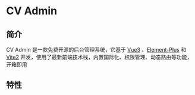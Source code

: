 # CV Admin

## 简介

CV Admin 是一款免费开源的后台管理系统，它基于 [Vue3](https://github.com/vuejs/vue) 、[Element-Plus](https://github.com/element-plus/element-plus) 和 [Vite2](https://github.com/vitejs/vite) 开发，使用了最新前端技术栈，内置国际化、权限管理、动态路由等功能，开箱即用

## 特性

